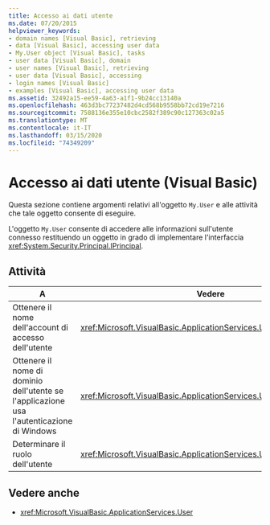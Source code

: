 ```yaml
---
title: Accesso ai dati utente
ms.date: 07/20/2015
helpviewer_keywords:
- domain names [Visual Basic], retrieving
- data [Visual Basic], accessing user data
- My.User object [Visual Basic], tasks
- user data [Visual Basic], domain
- user names [Visual Basic], retrieving
- user data [Visual Basic], accessing
- login names [Visual Basic]
- examples [Visual Basic], accessing user data
ms.assetid: 32492a15-ee59-4a63-a1f1-9b24cc13140a
ms.openlocfilehash: 463d3bc77237482d4cd568b9558bb72cd19e7216
ms.sourcegitcommit: 7588136e355e10cbc2582f389c90c127363c02a5
ms.translationtype: MT
ms.contentlocale: it-IT
ms.lasthandoff: 03/15/2020
ms.locfileid: "74349209"
---
```

# <a name="accessing-user-data-visual-basic"></a>Accesso ai dati utente (Visual Basic)

Questa sezione contiene argomenti relativi all'oggetto `My.User` e alle attività che tale oggetto consente di eseguire.  
  
 L'oggetto `My.User` consente di accedere alle informazioni sull'utente connesso restituendo un oggetto in grado di implementare l'interfaccia <xref:System.Security.Principal.IPrincipal>.  
  
## <a name="tasks"></a>Attività  
  
|A|Vedere|  
|--------|---------|  
|Ottenere il nome dell'account di accesso dell'utente|<xref:Microsoft.VisualBasic.ApplicationServices.User.Name%2A>|  
|Ottenere il nome di dominio dell'utente se l'applicazione usa l'autenticazione di Windows|<xref:Microsoft.VisualBasic.ApplicationServices.User.CurrentPrincipal>|  
|Determinare il ruolo dell'utente|<xref:Microsoft.VisualBasic.ApplicationServices.User.IsInRole%2A>|  
  
## <a name="see-also"></a>Vedere anche

- <xref:Microsoft.VisualBasic.ApplicationServices.User>
